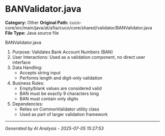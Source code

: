 # BANValidator.java

**Category:** Other
**Original Path:** cuco-core/src/main/java/at/a1ta/cuco/core/shared/validator/BANValidator.java
**File Type:** Java source file

BANValidator.java
1. Purpose: Validates Bank Account Numbers (BAN)
2. User Interactions: Used as a validation component, no direct user interface
3. Data Handling:
   - Accepts string input
   - Performs length and digit-only validation
4. Business Rules:
   - Empty/blank values are considered valid
   - BAN must be exactly 9 characters long
   - BAN must contain only digits
5. Dependencies:
   - Relies on CommonValidator utility class
   - Used as part of larger validation framework

---
*Generated by AI Analysis - 2025-07-05 15:27:53*
